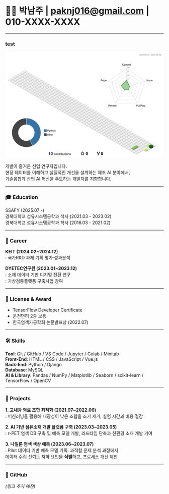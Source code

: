 # 🧑‍💻 박남주 | paknj016@gmail.com | 010-XXXX-XXXX

---
### test
![](./profile-3d-contrib/profile-green-animate.svg)


개발이 즐거운 신입 연구자입니다.  
현장 데이터를 이해하고 실질적인 개선을 설계하는 제조 AI 분야에서,  
기술융합과 산업 AI 혁신을 주도하는 개발자를 지향합니다.

---

### 🎓 Education

SSAFY (2025.07 -)  
경북대학교 섬유시스템공학과 석사 (2021.03 - 2023.02)  
경북대학교 섬유시스템공학과 학사 (2016.03 - 2021.02)

---

### 💼 Career

**KEIT (2024.02~2024.12)**  
: 국가R&D 과제 기획·평가·성과분석  

**DYETEC연구원 (2023.01~2023.12)**  
: 소재 데이터 기반 디지털 전환 연구  
: 가상검증플랫폼 구축사업 참여

---

### 📜 License & Award

- TensorFlow Developer Certificate  
- 운전면허 2종 보통  
- 한국염색가공학회 논문발표상 (2022.07)

---

### 🛠 Skills

**Tool**: Git / GitHub / VS Code / Jupyter / Colab / Minitab  
**Front-End**: HTML / CSS / JavaScript / Vue.js  
**Back-End**: Python / Django  
**Database**: MySQL  
**AI & Library**: Pandas / NumPy / Matplotlib / Seaborn / scikit-learn / TensorFlow / OpenCV  

---

### 📂 Projects

**1. 고내광 염료 조합 최적화 (2021.07~2022.06)**  
: 머신러닝을 활용해 내광성이 낮은 조합을 조기 제거, 실험 시간과 비용 절감

**2. AI 기반 섬유소재 개발 플랫폼 구축 (2023.03~2023.05)**  
: r-PET 염색 DB 구축 및 예측 모델 개발, 리드타임 단축과 친환경 소재 개발 기여

**3. 나일론 염색 색상 예측 (2023.06~2023.07)**  
: Pilot 데이터 기반 예측 모델 기획. 과적합 문제 분석 과정에서  
데이터 수집 신뢰도 저하 요인을 **식별**하고, 프로세스 개선 제안

---

### 🔗 GitHub

_(링크 추가 예정)_

